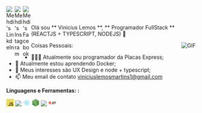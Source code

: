 <a href="https://www.linkedin.com/in/vinicius-lemos-0401381a0/">
  <img align="left" alt="Mehdi's LinkdeIn" width="22px" src="https://cdn.jsdelivr.net/npm/simple-icons@v3/icons/linkedin.svg" />
</a>
<a href="https://www.instagram.com/_saturnboy/">
  <img align="left" alt="Mehdi's Instagram" width="22px" src="https://cdn.jsdelivr.net/npm/simple-icons@v3/icons/instagram.svg" />
</a>
<a href="https://www.facebook.com/profile.php?id=100003654447438">
  <img align="left" alt="Mehdi's Facebook" width="22px" src="https://cdn.jsdelivr.net/npm/simple-icons@v3/icons/facebook.svg" />
</a>

<br />
<br />

Olá sou ** Vinicius Lemos **, ** Programador FullStack ** (REACTJS + TYPESCRIPT, NODEJS) **🚀**

  <img align="right" alt="GIF" src="https://i2.wp.com/allhtaccess.info/wp-content/uploads/2018/03/programming.gif?fit=1281%2C716&ssl=1" />

Coisas Pessoais:

- 👨🏽‍💻 Atualmente sou programador da Placas Express;
- 🌱 Atualmente estou aprendendo Docker; 
- 🤔 Meus interesses são UX Design e node + typescript;
- 📫 Meu email de contato viniciuslemosmartins1@gmail.com


**Linguagens e Ferramentas: :**  

<code><img height="20" src="https://raw.githubusercontent.com/github/explore/80688e429a7d4ef2fca1e82350fe8e3517d3494d/topics/javascript/javascript.png"></code>
<code><img height="20" src="https://miro.medium.com/max/816/1*mn6bOs7s6Qbao15PMNRyOA.png"></code>
<code><img height="20" src="https://raw.githubusercontent.com/github/explore/80688e429a7d4ef2fca1e82350fe8e3517d3494d/topics/react/react.png"></code>
<code><img height="20" src="https://raw.githubusercontent.com/github/explore/80688e429a7d4ef2fca1e82350fe8e3517d3494d/topics/nodejs/nodejs.png"></code>
<code><img height="20" src="https://miro.medium.com/max/780/1*Rmc568knYGLn7kJ3B97WUQ.png"></code>
<code><img height="20" src="https://raw.githubusercontent.com/github/explore/80688e429a7d4ef2fca1e82350fe8e3517d3494d/topics/git/git.png"></code>
